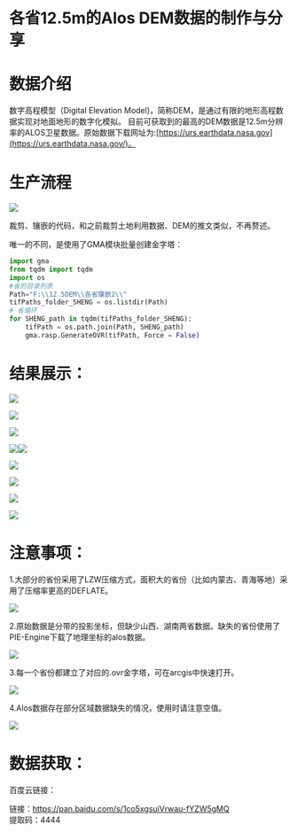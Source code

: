 # 各省12.5m的Alos DEM数据的制作与分享

# 数据介绍

数字高程模型（Digital Elevation Model)，简称DEM，是通过有限的地形高程数据实现对地面地形的数字化模拟。
目前可获取到的最高的DEM数据是12.5m分辨率的ALOS卫星数据。原始数据下载网址为:[https://urs.earthdata.nasa.gov](https://urs.earthdata.nasa.gov/)。

# 生产流程

![](http://pics.landcover100.com/pics//image/20211118032933.png)

裁剪、镶嵌的代码，和之前裁剪土地利用数据、DEM的推文类似，不再赘述。

唯一的不同，是使用了GMA模块批量创建金字塔：

```python
import gma
from tqdm import tqdm
import os
#省的目录列表
Path="F:\\12.5DEM\\各省镶嵌2\\"
tifPaths_folder_SHENG = os.listdir(Path)
# 省循环
for SHENG_path in tqdm(tifPaths_folder_SHENG):
    tifPath = os.path.join(Path, SHENG_path)
    gma.rasp.GenerateOVR(tifPath, Force = False)
```

# 结果展示：

![](http://pics.landcover100.com/pics//image/20211118040350.png)

![](http://pics.landcover100.com/pics//image/20211118040312.png)







![](http://pics.landcover100.com/pics//image/20211118035930.png)

![](http://pics.landcover100.com/pics//image/20211118040429.png)![](http://pics.landcover100.com/pics//image/20211118035841.png)

![](http://pics.landcover100.com/pics//image/20211118040509.png)

![](http://pics.landcover100.com/pics//image/20211118041347.png)

![](http://pics.landcover100.com/pics//image/20211118040632.png)

![](http://pics.landcover100.com/pics//image/20211118040704.png)

# 注意事项：

1.大部分的省份采用了LZW压缩方式，面积大的省份（比如内蒙古、青海等地）采用了压缩率更高的DEFLATE。

![](http://pics.landcover100.com/pics//image/20211118040745.png)

2.原始数据是分带的投影坐标，但缺少山西、湖南两省数据。缺失的省份使用了PIE-Engine下载了地理坐标的alos数据。

![](http://pics.landcover100.com/pics//image/20211118041541.png)

3.每一个省份都建立了对应的.ovr金字塔，可在arcgis中快速打开。

![](http://pics.landcover100.com/pics//image/20211118040856.png)

4.Alos数据存在部分区域数据缺失的情况，使用时请注意空值。

![](http://pics.landcover100.com/pics//image/20211118035725.png)

# 数据获取：

百度云链接：  

链接：https://pan.baidu.com/s/1co5xgsuiVrwau-fYZW5gMQ   
提取码：4444 







